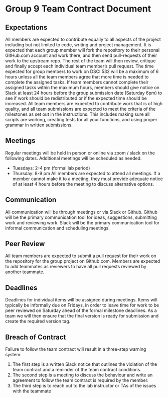# Group 9  Team Contract Document 
## Expectations
All members are expected to contribute equally to all aspects of the project including but not limited to code, writing and project management. It is expected that each group member will fork the repository to their personal GitHub.com account and work there, and then send pull-requests of their work to the upstream repo. The rest of the team will then review, critique and finally accept each individual team member’s pull request.
The time expected for group members to work on DSCI 532 will be a maximum of 6 hours unless all the team members agree that more time is needed to complete the assigned tasks. If team members cannot complete their assigned tasks within the maximum hours, members should give notice on Slack at least 24 hours before the group submission date (Saturday 6pm) to see if work should be redistributed or if the expected time should be increased.
All team members are expected to contribute work that is of high quality, and all team submissions are expected to meet the criteria of the milestones as set out in the instructions. This includes making sure all scripts are working, creating tests for all your functions, and using proper grammar in written submissions.
## Meetings
Regular meetings will be held in person or online via zoom / slack on the following dates. Additional meetings will be scheduled as needed.
- Tuesdays: 2-4 pm (formal lab period)
- Thursday: 8-9 pm
All members are expected to attend all meetings. If a member cannot make it to a meeting, they must provide adequate notice of at least 4 hours before the meeting to discuss alternative options.
## Communication
All communication will be through meetings or via Slack or Github. Github will be the primary communication tool for ideas, suggestions, submitting work and reviewing work. Slack will be the primary communication tool for informal communication and scheduling meetings.
## Peer Review
All team members are expected to submit a pull request for their work on the repository for the group project on Github.com. Members are expected to add teammates as reviewers to have all pull requests reviewed by another teammate.
## Deadlines
Deadlines for individual items will be assigned during meetings. Items will typically be informally due on Fridays, in order to leave time for work to be peer reviewed on Saturday ahead of the formal milestone deadlines. As a team we will then ensure that the final version is ready for submission and create the required version tag.
## Breach of Contract
Failure to follow the team contract will result in a three-step warning system:
1. The first step is a written Slack notice that outlines the violation of the team contract and a reminder of the team contract conditions.
2. The second step is a meeting to discuss the behaviour and write an agreement to follow the team contract is required by the member.
3. The third step is to reach out to the lab instructor or TAs of the issues with the teammate
 
